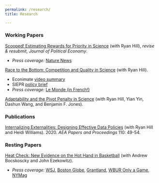 ```yaml
---
permalink: /research/
title: Research

---
```


### Working Papers

[Scooped! Estimating Rewards for Priority in Science]({{https://carolynstein.github.io}}/files/papers/scooped.pdf) (with Ryan Hill), *revise & resubmit, Journal of Political Economy*.
  - *Press coverage:* [Nature News](https://www.nature.com/articles/d41586-019-03648-4)

[Race to the Bottom: Competition and Quality in Science]({{https://carolynstein.github.io}}/files/papers/comp_qual.pdf) (with Ryan Hill).
  - Econimate [video summary](https://www.youtube.com/watch?v=tVHONMdMj6U&ab_channel=econimate)
  - SIEPR [policy brief](https://siepr.stanford.edu/publications/policy-brief/race-bottom-how-competition-publish-first-can-hurt-scientific-quality)
  - *Press coverage:* [Le Monde (in French!)](https://www.lemonde.fr/sciences/article/2022/05/03/quand-la-competition-nuit-gravement-a-la-qualite-de-la-recherche-scientifique_6124621_1650684.html)

[Adaptability and the Pivot Penalty in Science]({{https://carolynstein.github.io}}/files/papers/pivot.pdf) (with Ryan Hill, Yian Yin, Dashun Wang, and Benjamin F. Jones).


### Publications

[Internalizing Externalities: Designing Effective Data Policies]({{https://carolynstein.github.io}}/files/papers/Hill_Stein_Williams_2020.pdf) (with Ryan Hill and Heidi Williams). 2020. *AEA Papers and Proceedings* 110: 49-54.

### Resting Papers

[Heat Check: New Evidence on the Hot Hand in Basketball]({{https://carolynstein.github.io}}/files/papers/hot_hand.pdf) (with Andrew Bocskoscky and John Ezekowitz).
  - *Press coverage:* [WSJ](https://www.wsj.com/articles/does-the-hot-hand-exist-in-basketball-1393541857), [Boston Globe](https://www.bostonglobe.com/ideas/2014/02/09/the-hot-hand-might-real-after-all/N8V34bGLWhPqk0Sx9yoHWI/story.html), [Grantland](https://grantland.com/the-triangle/biting-the-hot-hand-basketballs-enduring-streakiness-debate-rages-on/), [WBUR Only a Game](https://www.wbur.org/onlyagame/2014/05/24/basketball-hot-hand-harvard-research), [NYMag](https://www.thecut.com/2016/08/how-researchers-discovered-the-basketball-hot-hand.html#_ga=2.25685373.1594261654.1627605437-1506156713.1627605437)


